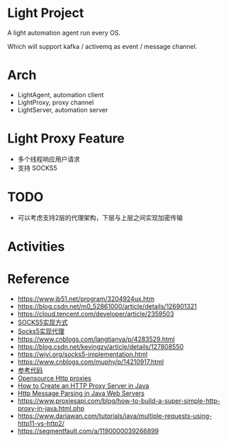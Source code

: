 # Light Project

A light automation agent run every OS.

Which will support kafka / activemq as event / message channel.

# Arch
* LightAgent, automation client
* LightProxy, proxy channel
* LightServer, automation server

# Light Proxy Feature
* 多个线程响应用户请求
* 支持 SOCKS5

# TODO
* 可以考虑支持2层的代理架构，下层与上层之间实现加密传输

# Activities


# Reference
* https://www.jb51.net/program/3204924ux.htm
* https://blog.csdn.net/m0_52861000/article/details/126901321
* https://cloud.tencent.com/developer/article/2359503
* [SOCKS5实现方式](https://blog.csdn.net/Nuan_Feng/article/details/118111762)
* [Socks5实现代理](https://wenku.csdn.net/answer/9c45287da15142ff945eb8628a907524)
* https://www.cnblogs.com/langtianya/p/4283529.html
* https://blog.csdn.net/kevingzy/article/details/127808550
* https://wiyi.org/socks5-implementation.html
* https://www.cnblogs.com/muphy/p/14210917.html
* [参考代码](https://github.com/mitre/HTTP-Proxy-Servlet)
* [Opensource Http proxies](https://proxies.xhaus.com/)
* [How to Create an HTTP Proxy Server in Java](https://www.delftstack.com/howto/java/java-proxy-server/)
* [Http Message Parsing in Java Web Servers](https://stevenyue.com/blogs/http-message-parsing-in-java-web-servers/)
* https://www.proxiesapi.com/blog/how-to-build-a-super-simple-http-proxy-in-java.html.php
* https://www.dariawan.com/tutorials/java/multiple-requests-using-http11-vs-http2/
* https://segmentfault.com/a/1190000039266899